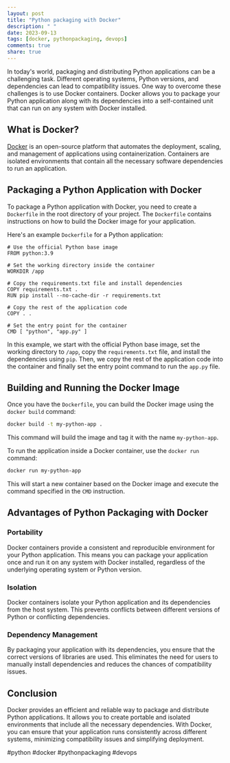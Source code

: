 ```yaml
---
layout: post
title: "Python packaging with Docker"
description: " "
date: 2023-09-13
tags: [docker, pythonpackaging, devops]
comments: true
share: true
---
```


In today's world, packaging and distributing Python applications can be a challenging task. Different operating systems, Python versions, and dependencies can lead to compatibility issues. One way to overcome these challenges is to use Docker containers. Docker allows you to package your Python application along with its dependencies into a self-contained unit that can run on any system with Docker installed.

## What is Docker?

[Docker](https://www.docker.com/) is an open-source platform that automates the deployment, scaling, and management of applications using containerization. Containers are isolated environments that contain all the necessary software dependencies to run an application.

## Packaging a Python Application with Docker

To package a Python application with Docker, you need to create a `Dockerfile` in the root directory of your project. The `Dockerfile` contains instructions on how to build the Docker image for your application.

Here's an example `Dockerfile` for a Python application:

```docker
# Use the official Python base image
FROM python:3.9

# Set the working directory inside the container
WORKDIR /app

# Copy the requirements.txt file and install dependencies
COPY requirements.txt .
RUN pip install --no-cache-dir -r requirements.txt

# Copy the rest of the application code
COPY . .

# Set the entry point for the container
CMD [ "python", "app.py" ]
```

In this example, we start with the official Python base image, set the working directory to `/app`, copy the `requirements.txt` file, and install the dependencies using `pip`. Then, we copy the rest of the application code into the container and finally set the entry point command to run the `app.py` file.

## Building and Running the Docker Image

Once you have the `Dockerfile`, you can build the Docker image using the `docker build` command:

```bash
docker build -t my-python-app .
```

This command will build the image and tag it with the name `my-python-app`.

To run the application inside a Docker container, use the `docker run` command:

```bash
docker run my-python-app
```

This will start a new container based on the Docker image and execute the command specified in the `CMD` instruction.

## Advantages of Python Packaging with Docker

### Portability

Docker containers provide a consistent and reproducible environment for your Python application. This means you can package your application once and run it on any system with Docker installed, regardless of the underlying operating system or Python version.

### Isolation

Docker containers isolate your Python application and its dependencies from the host system. This prevents conflicts between different versions of Python or conflicting dependencies.

### Dependency Management

By packaging your application with its dependencies, you ensure that the correct versions of libraries are used. This eliminates the need for users to manually install dependencies and reduces the chances of compatibility issues.

## Conclusion

Docker provides an efficient and reliable way to package and distribute Python applications. It allows you to create portable and isolated environments that include all the necessary dependencies. With Docker, you can ensure that your application runs consistently across different systems, minimizing compatibility issues and simplifying deployment.

#python #docker #pythonpackaging #devops